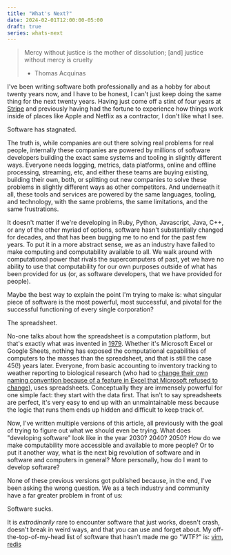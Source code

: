 ```yaml
---
title: "What's Next?"
date: 2024-02-01T12:00:00-05:00
draft: true
series: whats-next
---
```


> Mercy without justice is the mother of dissolution; [and] justice without mercy is cruelty
> - Thomas Acquinas

I've been writing software both professionally and as a hobby for about twenty years now, and I have to be honest, I can't just keep doing the same thing for the next twenty years. Having just come off a stint of four years at [Stripe](https://www.stripe.com) and previously having had the fortune to experience how things work inside of places like Apple and Netflix as a contractor, I don't like what I see.

Software has stagnated.

The truth is, while companies are out there solving real problems for real people, internally these companies are powered by millions of software developers building the exact same systems and tooling in slightly different ways. Everyone needs logging, metrics, data platforms, online and offline processing, streaming, etc, and either these teams are buying existing, building their own, both, or splitting out new companies to solve these problems in slightly different ways as other competitors. And underneath it all, these tools and services are powered by the same languages, tooling, and technology, with the same problems, the same limitations, and the same frustrations.

It doesn't matter if we're developing in Ruby, Python, Javascript, Java, C++, or any of the other myriad of options, software hasn't substantially changed for decades, and that has been bugging me to no end for the past few years. To put it in a more abstract sense, we as an industry have failed to make computing and computability available to all. We walk around with computational power that rivals the supercomputers of past, yet we have no ability to use that computability for our own purposes outside of what has been provided for us (or, as software developers, that we have provided for people).

Maybe the best way to explain the point I'm trying to make is: what singular piece of software is the most powerful, most successful, and pivotal for the successful functioning of every single corporation?

The spreadsheet.

No-one talks about how the spreadsheet is a computation platform, but that's exactly what was invented in [1979](https://en.wikipedia.org/wiki/VisiCalc). Whether it's Microsoft Excel or Google Sheets, nothing has exposed the computational capabilities of computers to the masses than the spreadsheet, and that is still the case 45(!) years later. Everyone, from basic accounting to inventory tracking to weather reporting to biological research (who had to [change their own naming convention because of a feature in Excel that Microsoft refused to change](https://www.theverge.com/2020/8/6/21355674/human-genes-rename-microsoft-excel-misreading-dates)), uses spreadsheets. Conceptually they are immensely powerful for one simple fact: they start with the data first. That isn't to say spreadsheets are perfect, it's very easy to end up with an unmaintainable mess because the logic that runs them ends up hidden and difficult to keep track of.

Now, I've written multiple versions of this article, all previously with the goal of trying to figure out what we should even be trying. What does "developing software" look like in the year 2030? 2040? 2050? How do we make computability more accessible and available to more people? Or to put it another way, what is the next big revolution of software and in software and computers in general? More personally, how do I want to develop software?

None of these previous versions got published because, in the end, I've been asking the wrong question. We as a tech industry and community have a far greater problem in front of us:

Software sucks.

It is *extrodinarily* rare to encounter software that just works, doesn't crash, doesn't break in weird ways, and that you can use and forget about. My off-the-top-of-my-head list of software that hasn't made me go "WTF?" is: [vim](), [redis]()
